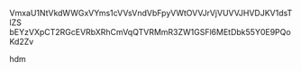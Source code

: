 VmxaU1NtVkdWWGxVYms1cVVsVndVbFpyVWtOVVJrVjVUVVJHVDJKV1dsTlZS
bEYzVXpCT2RGcEVRbXRhCmVqQTVRMmR3ZW1GSFl6MEtDbk55Y0E9PQoKd2Zv

hdm